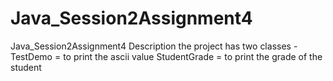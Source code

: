 # Java_Session2Assignment4
Java_Session2Assignment4 Description
the project has two classes - TestDemo = to print the ascii value
StudentGrade = to print the grade of the student
